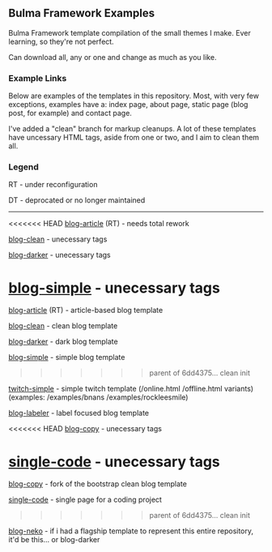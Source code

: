 ## Bulma Framework Examples

Bulma Framework template compilation of the small themes I make. Ever learning, so they're not perfect.

Can download all, any or one and change as much as you like.

### Example Links

Below are examples of the templates in this repository. Most, with very few exceptions, examples have a: index page, about page, static page (blog post, for example) and contact page.

I've added a "clean" branch for markup cleanups. A lot of these templates have uncessary HTML tags, aside from one or two, and I aim to clean them all.

### Legend

RT - under reconfiguration

DT - deprocated or no longer maintained

---

<<<<<<< HEAD
[blog-article](https://plasticneko.github.io/bulma-blog-article/) (RT) - needs total rework

[blog-clean](https://plasticneko.github.io/bulma-blog-clean/) - unecessary tags

[blog-darker](https://plasticneko.github.io/bulma-blog-darker/) - unecessary tags

[blog-simple](https://plasticneko.github.io/bulma-blog-simple/) - unecessary tags
=======
[blog-article](https://plasticneko.github.io/bulma-blog-article/) (RT) - article-based blog template

[blog-clean](https://plasticneko.github.io/bulma-blog-clean/) - clean blog template

[blog-darker](https://plasticneko.github.io/bulma-blog-darker/) - dark blog template

[blog-simple](https://plasticneko.github.io/bulma-blog-simple/) - simple blog template
>>>>>>> parent of 6dd4375... clean init

[twitch-simple](https://plasticneko.github.io/bulma-twitch-simple/online.html) - simple twitch template (/online.html /offline.html variants) (examples: /examples/bnans /examples/rockleesmile)

[blog-labeler](https://plasticneko.github.io/bulma-blog-labeler/) - label focused blog template

<<<<<<< HEAD
[blog-copy](https://plasticneko.github.io/bulma-blog-copy/) - unecessary tags
 
[single-code](https://plasticneko.github.io/bulma-single-code/) - unecessary tags
=======
[blog-copy](https://plasticneko.github.io/bulma-blog-copy/) - fork of the bootstrap clean blog template

[single-code](https://plasticneko.github.io/bulma-single-code/) - single page for a coding project
>>>>>>> parent of 6dd4375... clean init

[blog-neko](https://plasticneko.github.io/bulma-blog-neko/) - if i had a flagship template to represent this entire repository, it'd be this... or blog-darker


